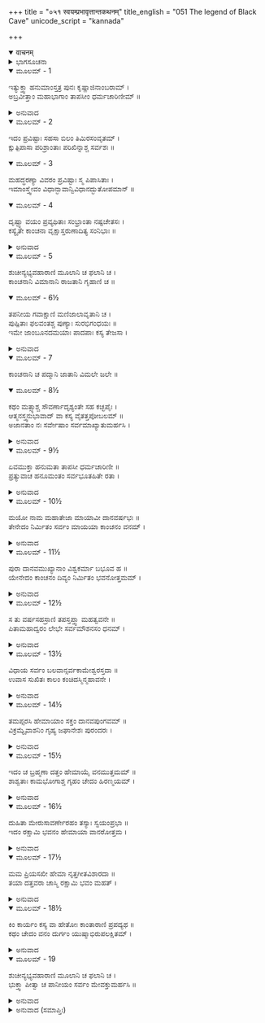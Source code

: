 +++
title = "०५१ स्वयम्प्रभावृत्तान्तकथनम्"
title_english = "051 The legend of Black Cave"
unicode_script = "kannada"

+++
<details open><summary>वाचनम्</summary>

<div class="audioEmbed"  caption="श्रीराम-हरिसीताराममूर्ति-घनपाठिभ्यां वचनम्" src="https://archive.org/download/Ramayana-recitation-Sriram-harisItArAmamUrti-Ghanapaati-v2/Kanda_4/Kanda_4_KSK-051-Swayam_Prabha_Vruthantha_Kathanam.mp3"></div>
</details>



<details><summary>ಭಾಗಸೂಚನಾ</summary>

ಹನುಮಂತನು ಕೇಳಿದಾಗ ವೃದ್ಧ ತಪಸ್ವಿನಿಯು ತನ್ನ ಹಾಗೂ ಆ ದಿವ್ಯ ಸ್ಥಾನದ ಪರಿಚಯ ಕೊಟ್ಟು ಎಲ್ಲ ವಾನರರನ್ನು ಭೋಜನಕ್ಕಾಗಿ ಆಹ್ವಾನಿಸಿದುದು
</details>

<details open><summary>ಮೂಲಮ್ - 1</summary>

ಇತ್ಯುಕ್ತ್ವಾ ಹನುಮಾಂಸ್ತತ್ರ ಪುನಃ ಕೃಷ್ಣಾಜಿನಾಂಬರಾಮ್ ।  
ಅಬ್ರವೀತ್ತಾಂ ಮಹಾಭಾಗಾಂ ತಾಪಸೀಂ ಧರ್ಮಚಾರಿಣೀಮ್ ॥
</details>

<details><summary>ಅನುವಾದ</summary>

ಈ ರೀತಿ ಕೇಳಿದ ಬಳಿಕ ಪುನಃ ಹನುಮಂತನು ಚೀರ ಕೃಷ್ಣಾಜಿನಧಾರಿಯಾದ ಆ ಧರ್ಮಪರಾಯಣ ಮಹಾಭಾಗಾ ತಪಸ್ವಿನೀಯಲ್ಲಿ ಹೇಳಿದನು.॥1॥
</details>

<details open><summary>ಮೂಲಮ್ - 2</summary>

ಇದಂ ಪ್ರವಿಷ್ಟಾಃ ಸಹಸಾ ಬಿಲಂ ತಿಮಿರಸಂವೃತಮ್ ।  
ಕ್ಷುತ್ಪಿಪಾಸಾ ಪರಿಶ್ರಾಂತಾಃ ಪರಿಖಿನ್ನಾಶ್ಚ ಸರ್ವಶಃ ॥
</details>

<details open><summary>ಮೂಲಮ್ - 3</summary>

ಮಹದ್ಧರಣ್ಯಾ ವಿವರಂ ಪ್ರವಿಷ್ಟಾಃ ಸ್ಮ ಪಿಪಾಸಿತಾಃ ।  
ಇಮಾಂಸ್ತ್ವೇವಂ ವಿಧಾನ್ಭಾವಾನ್ವಿವಿಧಾನದ್ಭುತೋಪಮಾನ್ ॥
</details>

<details open><summary>ಮೂಲಮ್ - 4</summary>

ದೃಷ್ಟ್ವಾ ವಯಂ ಪ್ರವ್ಯಥಿತಾಃ ಸಂಭ್ರಾಂತಾ ನಷ್ಟಚೇತಸಃ ।  
ಕಸ್ಯೈತೇ ಕಾಂಚನಾ ವೃಕ್ಷಾಸ್ತರುಣಾದಿತ್ಯ ಸಂನಿಭಾಃ ॥
</details>

<details><summary>ಅನುವಾದ</summary>

ದೇವಿ! ನಾವೆಲ್ಲರೂ ಹಸಿವು-ಬಾಯಾರಿಕೆಯಿಂದ, ಕಷ್ಟ ಅನುಭವಿಸುತ್ತಿದ್ದೇವೆ. ಅದಕ್ಕಾಗಿ ಒಮ್ಮೆಗೆ ಈ ಅಂಧಕಾರಮಯ ಗುಹೆಯಲ್ಲಿ ನುಗ್ಗಿರುವೆವು. ಭೂಮಿಯೊಳಗಿನ ಈ ವಿವರ ಬಹಳ ದೊಡ್ಡದಾಗಿದೆ. ನಾವು ತೃಷಿತರಾದ್ದರಿಂದ ಇಲ್ಲಿಗೆ ಬಂದಿರುವೆವು, ಆದರೆ ಇಲ್ಲಿಯ ಇಂತಹ ಅತ್ಯದ್ಭುತ ವಿವಿಧ ಪದಾರ್ಥಗಳನ್ನು ನೋಡಿ ನಮ್ಮ ಮನಸ್ಸಿನಲ್ಲಿ ವ್ಯಥೆ ಉಂಟಾಗಿದೆ. ಇದು ಅಸುರರ ಮಾಯೆ ಅಲ್ಲವಲ್ಲ ಎಂದು ಯೋಚಿಸಿ ಚಿಂತಿತರಾಗಿ ಗಾಬರಿಗೊಂಡಿರುವೆವು. ನಮ್ಮ ವಿವೇಕಶಕ್ತಿಯು ಲುಪ್ತವಾಗಿದೆ. ಈ ಬಾಲ ಸೂರ್ಯನಂತೆ ಕಾಂತಿಯುಳ್ಳ ಸುವರ್ಣ ವೃಕ್ಷಗಳು ಯಾರದ್ದಾಗಿವೆ ಎಂದು ತಿಳಿಯಲು ನಾವು ಬಯಸುತ್ತಿದ್ದೇವೆ.॥2-4॥
</details>

<details open><summary>ಮೂಲಮ್ - 5</summary>

ಶುಚೀನ್ಯಭ್ಯವಹಾರಾಣಿ ಮೂಲಾನಿ ಚ ಫಲಾನಿ ಚ ।  
ಕಾಂಚನಾನಿ ವಿಮಾನಾನಿ ರಾಜತಾನಿ ಗೃಹಾಣಿ ಚ ॥
</details>

<details open><summary>ಮೂಲಮ್ - 6½</summary>

ತಪನೀಯ ಗವಾಕ್ಷಾಣಿ ಮಣಿಜಾಲಾವೃತಾನಿ ಚ ।  
ಪುಷ್ಪಿತಾಃ ಫಲವಂತಶ್ಚ ಪುಣ್ಯಾಃ ಸುರಭಿಗಂಧಯಃ ॥  
ಇಮೇ ಜಾಂಬೂನದಮಯಾಃ ಪಾದಪಾಃ ಕಸ್ಯ ತೇಜಸಾ ।
</details>

<details><summary>ಅನುವಾದ</summary>

ಈ ಭೋಜನದ ಪವಿತ್ರವಸ್ತುಗಳು, ಫಲ-ಮೂಲಗಳು, ಚಿನ್ನದ ವಿಮಾನ, ಬೆಳ್ಳಿಯ ಮನೆಗಳು, ಮಣಿಗಳ ಜಾಲರಿಗಳಿಂದ ಮುಚ್ಚಿದ ಬಂಗಾರದ ಕಿಡಕಿಗಳು ಹಾಗೂ ಪವಿತ್ರ ಪರಿಮಳದಿಂದ ಕೂಡಿದ, ಹೂವು-ಹಣ್ಣುಗಳಿಂದ ತುಂಬಿದ ಸುವರ್ಣಮಯ ಪಾವನ ವೃಕ್ಷಗಳು ಯಾರ ತೇಜದಿಂದ ಪ್ರಕಟವಾಗಿವೆ.॥5-6½॥
</details>

<details open><summary>ಮೂಲಮ್ - 7</summary>

ಕಾಂಚನಾನಿ ಚ ಪದ್ಮಾನಿ ಜಾತಾನಿ ವಿಮಲೇ ಜಲೇ ॥
</details>

<details open><summary>ಮೂಲಮ್ - 8½</summary>

ಕಥಂ ಮತ್ಸ್ಯಾಶ್ಚ ಸೌವರ್ಣಾದೃಶ್ಯಂತೇ ಸಹ ಕಚ್ಛಪೈಃ ।  
ಆತ್ಮನಸ್ತ್ವನುಭಾವಾದ್ ವಾ ಕಸ್ಯ ವೈತತ್ತಪೋಬಲಮ್ ॥  
ಅಜಾನತಾಂ ನಃ ಸರ್ವೇಷಾಂ ಸರ್ವಮಾಖ್ಯಾತುಮರ್ಹಸಿ ।
</details>

<details><summary>ಅನುವಾದ</summary>

ಇಲ್ಲಿಯ ನಿರ್ಮಲ ಜಲದಲ್ಲಿ ಚಿನ್ನದ ಕಮಲಗಳು ಹೇಗೆ ಉತ್ಪನ್ನವಾದವು? ಈ ಸರೋವರಗಳ ಮೀನು, ಮೊಸಳೆಗಳು ಸುವರ್ಣಮಯವಾಗಿ ಹೇಗೆ ಕಾಣುತ್ತಿವೆ? ಇದೆಲ್ಲ ನಿನ್ನ ಪ್ರಭಾವದಿಂದಲೇ ಆಗಿದೆಯೋ ಅಥವಾ ಬೇರೆ ಯಾರಿಂದಲಾದರೂ ಆಗಿದೆಯೇ? ಇದು ಯಾರ ತಪೋಬಲದ ಪ್ರಭಾವವಾಗಿದೆ? ನಾವೆಲ್ಲರೂ ಇದನ್ನು ತಿಳಿಯದಿರುವುದರಿಂದ ಕೇಳುತ್ತಿದ್ದೇವೆ. ನೀನು ಎಲ್ಲವನ್ನು ತಿಳಿಸುವ ಕೃಪೆ ಮಾಡಬೇಕು.॥7-8½॥
</details>

<details open><summary>ಮೂಲಮ್ - 9½</summary>

ಏವಮುಕ್ತಾ ಹನುಮತಾ ತಾಪಸೀ ಧರ್ಮಚಾರಿಣೀ ॥  
ಪ್ರತ್ಯುವಾಚ ಹನೂಮಂತಂ ಸರ್ವಭೂತಹಿತೇ ರತಾ ।
</details>

<details><summary>ಅನುವಾದ</summary>

ಹನುಮಂತನು ಹೀಗೆ ಕೇಳಿದಾಗ ಸಮಸ್ತ ಪ್ರಾಣಿಗಳ ಹಿತದಲ್ಲಿ ತತ್ಪರಳಾಗಿದ್ದ ಆ ಧರ್ಮಪರಾಯಣಾ ತಪಸ್ವಿನಿಯು ಉತ್ತರಿಸಿದಳು.॥9½॥
</details>

<details open><summary>ಮೂಲಮ್ - 10½</summary>

ಮಯೋ ನಾಮ ಮಹಾತೇಜಾ ಮಾಯಾವೀ ದಾನವರ್ಷಭಃ ॥  
ತೇನೇದಂ ನಿರ್ಮಿತಂ ಸರ್ವಂ ಮಾಯಯಾ ಕಾಂಚನಂ ವನಮ್ ।
</details>

<details><summary>ಅನುವಾದ</summary>

ವಾನರ ಶ್ರೇಷ್ಠನೇ! ಮಾಯಾವಿಶಾರದ ಮಹಾತೇಜಸ್ವೀ ಮಯನ ಹೆಸರು ನೀನು ಕೇಳಿರಬಹುದು. ಅವನೇ ತನ್ನ ಮಾಯೆಯಿಂದ ಈ ಇಡೀ ಸ್ವರ್ಣಮಯ ವನವನ್ನು ನಿರ್ಮಿಸಿದ್ದನು.॥10½॥
</details>

<details open><summary>ಮೂಲಮ್ - 11½</summary>

ಪುರಾ ದಾನವಮುಖ್ಯಾನಾಂ ವಿಶ್ವಕರ್ಮಾ ಬಭೂವ ಹ ॥  
ಯೇನೇದಂ ಕಾಂಚನಂ ದಿವ್ಯಂ ನಿರ್ಮಿತಂ ಭವನೋತ್ತಮಮ್ ।
</details>

<details><summary>ಅನುವಾದ</summary>

ಮಯಾಸುರನು ಮೊದಲು ಶ್ರೇಷ್ಠ ದಾನವರ ವಿಶ್ವಕರ್ಮನಾಗಿದ್ದನು. ಅವನು ಈ ದಿವ್ಯ ಸುವರ್ಣಮಯ ಉತ್ತಮ ಭವನವನ್ನು ನಿರ್ಮಿಸಿದನು.॥11½॥
</details>

<details open><summary>ಮೂಲಮ್ - 12½</summary>

ಸ ತು ವರ್ಷಸಹಸ್ರಾಣಿ ತಪಸ್ತಪ್ತ್ವಾ ಮಹತ್ವವನೇ ॥  
ಪಿತಾಮಹಾದ್ವರಂ ಲೇಭೇ ಸರ್ವಮೌಶನಸಂ ಧನಮ್ ।
</details>

<details><summary>ಅನುವಾದ</summary>

ಅವನು ಒಂದು ಸಾವಿರ ವರ್ಷ ಕಾಡಿನಲ್ಲಿ ಘೋರ ತಪಸ್ಸು ಮಾಡಿ ಬ್ರಹ್ಮದೇವರಿಂದ ವರವಾಗಿ ಶುಕ್ರಾಚಾರ್ಯರ ಎಲ್ಲ ಶಿಲ್ಪವೈಭವವನ್ನು ಪಡೆದುಕೊಂಡಿದ್ದನು.॥12½॥
</details>

<details open><summary>ಮೂಲಮ್ - 13½</summary>

ವಿಧಾಯ ಸರ್ವಂ ಬಲವಾನ್ಸರ್ವಕಾಮೇಶ್ವರಸ್ತದಾ ॥  
ಉವಾಸ ಸುಖಿತಃ ಕಾಲಂ ಕಂಚಿದಸ್ಮಿನ್ಮಹಾವನೇ ।
</details>

<details><summary>ಅನುವಾದ</summary>

ಸಮಸ್ತ ಕಾಮನೆಗಳ ಸ್ವಾಮೀ ಬಲವಂತ ಮಯಾಸುರನು ಇಲ್ಲಿಯ ಎಲ್ಲ ವಸ್ತುಗಳನ್ನು ನಿರ್ಮಿಸಿ, ಈ ಮಹಾನ್ ವನದಲ್ಲಿ ಕೆಲಕಾಲ ಸುಖವಾಗಿ ವಾಸಿಸಿದ್ದನು.॥13½॥
</details>

<details open><summary>ಮೂಲಮ್ - 14½</summary>

ತಮಪ್ಸರಸಿ ಹೇಮಾಯಾಂ ಸಕ್ತಂ ದಾನವಪುಂಗವಮ್ ॥  
ವಿಕ್ರಮ್ಯೈವಾಶನಿಂ ಗೃಹ್ಯ ಜಘಾನೇಶಃ ಪುರಂದರಃ ।
</details>

<details><summary>ಅನುವಾದ</summary>

ಮುಂದೆ ಆ ದಾನವ ರಾಜನಿಗೆ ಹೇಮಾ ಎಂಬ ಅಪ್ಸರೆಯೊಂದಿಗೆ ಸಂಪರ್ಕ ಉಂಟಾಯಿತು. ಇದನ್ನು ತಿಳಿದ ದೇವೇಶ್ವರ ಇಂದ್ರನು ಕೈಯಲ್ಲಿ ವಜ್ರವನ್ನು ಧರಿಸಿ ಅವನೊಂದಿಗೆ ಯುದ್ಧ ಮಾಡಿ ಹೊಡೆದು ಓಡಿಸಿದನು.॥14½॥
</details>

<details open><summary>ಮೂಲಮ್ - 15½</summary>

ಇದಂ ಚ ಬ್ರಹ್ಮಣಾ ದತ್ತಂ ಹೇಮಾಯೈ ವನಮುತ್ತಮಮ್ ॥  
ಶಾಶ್ವತಾಃ ಕಾಮಭೋಗಾಶ್ಚ ಗೃಹಂ ಚೇದಂ ಹಿರಣ್ಮಯಮ್ ।
</details>

<details><summary>ಅನುವಾದ</summary>

ಅನಂತರ ಬ್ರಹ್ಮದೇವರು ಈ ಉತ್ತಮ ವನವನ್ನು ಇಲ್ಲಿಯ ಅಕ್ಷಯ ಕಾಮ-ಭೋಗಗಳನ್ನು, ಈ ಬಂಗಾರದ ಭವನವನ್ನು ಹೇಮಾಗೆ ಕೊಟ್ಟು ಬಿಟ್ಟನು.॥15½॥
</details>

<details open><summary>ಮೂಲಮ್ - 16½</summary>

ದುಹಿತಾ ಮೇರುಸಾವರ್ಣೇರಹಂ ತಸ್ಯಾಃ ಸ್ವಯಂಪ್ರಭಾ ॥  
ಇದಂ ರಕ್ಷಾಮಿ ಭವನಂ ಹೇಮಾಯಾ ವಾನರೋತ್ತಮ ।
</details>

<details><summary>ಅನುವಾದ</summary>

ನಾನು ಮೇರು ಸಾವರ್ಣಿಯ ಮಗಳು, ನನ್ನ ಹೆಸರು ಸ್ವಯಂಪ್ರಭೆ. ವಾನರಶ್ರೇಷ್ಠನೇ! ನಾನು ಆ ಹೇಮಾಳ ಈ ಭವನವನ್ನು ರಕ್ಷಿಸುತ್ತಿದ್ದೇನೆ.॥16½॥
</details>

<details open><summary>ಮೂಲಮ್ - 17½</summary>

ಮಮ ಪ್ರಿಯಸಖೀ ಹೇಮಾ ನೃತ್ತಗೀತವಿಶಾರದಾ ॥  
ತಯಾ ದತ್ತವರಾ ಚಾಸ್ಮಿ ರಕ್ಷಾಮಿ ಭವಂ ಮಹತ್ ।
</details>

<details><summary>ಅನುವಾದ</summary>

ಸಂಗೀತ - ನೃತ್ಯ ಕಲೆಗಳಲ್ಲಿ ಚತುರಳಾದ ಹೇಮಾ ನನ್ನ ಪ್ರಿಯ ಸಖಿಯಾಗಿದ್ದಾಳೆ. ಅವಳು ತನ್ನ ಭವನದ ರಕ್ಷಣೆಗಾಗಿ ನನ್ನಲ್ಲಿ ಪ್ರಾರ್ಥಿಸಿದ್ದಳು. ಅದಕ್ಕಾಗಿ ನಾನು ಈ ವಿಶಾಲ ಭವನದ ಸಂರಕ್ಷಣೆ ಮಾಡುತ್ತಿದ್ದೇನೆ.॥17½॥
</details>

<details open><summary>ಮೂಲಮ್ - 18½</summary>

ಕಿಂ ಕಾರ್ಯಂ ಕಸ್ಯ ವಾ ಹೇತೋಃ ಕಾಂತಾರಾಣಿ ಪ್ರಪದ್ಯಥ ॥  
ಕಥಂ ಚೇದಂ ವನಂ ದುರ್ಗಂ ಯುಷ್ಮಾಭಿರುಪಲಕ್ಷಿತಮ್ ।
</details>

<details><summary>ಅನುವಾದ</summary>

ನಿಮಗೆ ಇಲ್ಲಿ ಏನು ಕೆಲಸವಿದೆ? ಯಾವ ಉದ್ದೇಶದಿಂದ ನೀವು ಈ ದುರ್ಗಮ ಸ್ಥಾನದಲ್ಲಿ ಸಂಚರಿಸುತ್ತಿರುವಿರಿ? ಈ ವನಕ್ಕೆ ಬರುವುದೇ ಬಹಳ ಕಠಿಣವಾಗಿದೆ. ನೀವು ಇದನ್ನು ಹೇಗೆ ನೋಡಿದಿರಿ.॥18½॥
</details>

<details open><summary>ಮೂಲಮ್ - 19</summary>

ಶುಚೀನ್ಯಭ್ಯವಹಾರಾಣಿ ಮೂಲಾನಿ ಚ ಫಲಾನಿ ಚ ।  
ಭುಕ್ತ್ವಾ ಪೀತ್ವಾ ಚ ಪಾನೀಯಂ ಸರ್ವಂ ಮೇವಕ್ತುಮರ್ಹಸಿ ॥
</details>

<details><summary>ಅನುವಾದ</summary>

ಸರಿ, ಈ ಶುದ್ಧ ಭೋಜನ ಮತ್ತು ಫಲ-ಮೂಲಗಳು ಸಿದ್ಧವಿದೆ. ಇದನ್ನು ತಿಂದು ನೀರು ಕುಡಿಯಿರಿ. ಮತ್ತೆ ನನ್ನಲ್ಲಿ ನಿಮ್ಮ ಎಲ್ಲ ವೃತ್ತಾಂತವನ್ನು ಹೇಳಿರಿ.॥19॥
</details>

<details><summary>ಅನುವಾದ (ಸಮಾಪ್ತಿಃ)</summary>

ಶ್ರೀ ವಾಲ್ಮೀಕಿವಿರಚಿತ ಆರ್ಷರಾಮಾಯಣ ಆದಿಕಾವ್ಯದ ಕಿಷ್ಕಿಂಧಾಕಾಂಡದ ಐವತ್ತೊಂದನೆಯ ಸರ್ಗ ಸಂಪೂರ್ಣವಾಯಿತು.॥51॥
</details>
